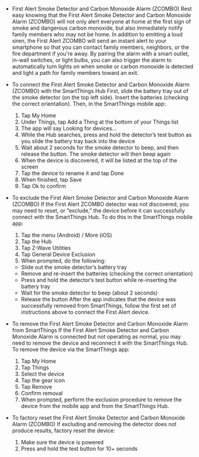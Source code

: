 * First Alert Smoke Detector and Carbon Monoxide Alarm (ZCOMBO) 
Rest easy knowing that the First Alert Smoke Detector and Carbon Monoxide Alarm (ZCOMBO) will not only alert everyone at home at the first sign of smoke and dangerous carbon monoxide, but also immediately notify family members who may not be home.
In addition to emitting a loud siren, the First Alert ZCOMBO will send an instant alert to your smartphone so that you can contact family members, neighbors, or the fire department if you're away. By pairing the alarm with a smart outlet, in-wall switches, or light bulbs, you can also trigger the alarm to automatically turn lights on when smoke or carbon monoxide is detected and light a path for family members toward an exit.

* To connect the First Alert Smoke Detector and Carbon Monoxide Alarm (ZCOMBO) with the SmartThings Hub
First, slide the battery tray out of the smoke detector (on the top left side).
Insert the batteries (checking the correct orientation).
Then, in the SmartThings mobile app:
  1. Tap My Home 
  2. Under Things, tap Add a Thing at the bottom of your Things list
  3. The app will say Looking for devices…
  4. While the Hub searches, press and hold the detector’s test button as you slide the battery tray back into the device
  5. Wait about 2 seconds for the smoke detector to beep, and then release the button. The smoke detector will then beep again
  6. When the device is discovered, it will be listed at the top of the screen
  7. Tap the device to rename it and tap Done
  8. When finished, tap Save
  9. Tap Ok to confirm

* To exclude the First Alert Smoke Detector and Carbon Monoxide Alarm (ZCOMBO)
If the First Alert ZCOMBO detector was not discovered, you may need to reset, or “exclude,” the device before it can successfully connect with the SmartThings Hub. To do this in the SmartThings mobile app:
  1. Tap the menu (Android) / More (iOS) 
  2. Tap the Hub
  3. Tap Z-Wave Utilities
  4. Tap General Device Exclusion
  5. When prompted, do the following:
  - Slide out the smoke detector’s battery tray
  - Remove and re-insert the batteries (checking the correct orientation)
  - Press and hold the detector’s test button while re-inserting the battery tray
  - Wait for the smoke detector to beep (about 2 seconds)
  - Release the button
After the app indicates that the device was successfully removed from SmartThings, follow the first set of instructions above to connect the First Alert device.

* To remove the First Alert Smoke Detector and Carbon Monoxide Alarm from SmartThings
If the First Alert Smoke Detector and Carbon Monoxide Alarm is connected but not operating as normal, you may need to remove the device and reconnect it with the SmartThings Hub.
To remove the device via the SmartThings app:
  1. Tap My Home 
  2. Tap Things
  3. Select the device
  4. Tap the gear icon 
  5. Tap Remove
  6. Confirm removal
  7. When prompted, perform the exclusion procedure to remove the device from the mobile app and from the SmartThings Hub.

* To factory reset the First Alert Smoke Detector and Carbon Monoxide Alarm (ZCOMBO)
If excluding and removing the detector does not produce results, factory reset the device:
  1. Make sure the device is powered
  2. Press and hold the test button for 10+ seconds
